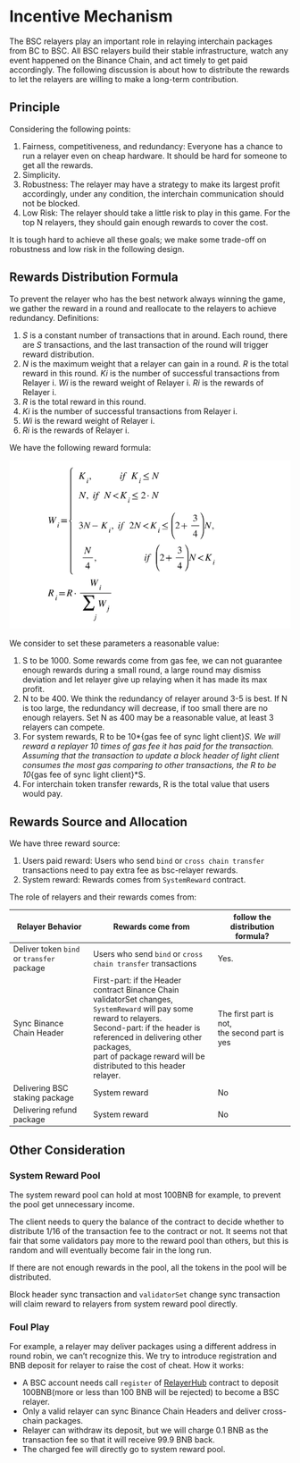 # Incentive Mechanism

The BSC relayers play an important role in relaying interchain packages from BC to BSC.
All BSC relayers build their stable infrastructure, watch any event happened on the Binance Chain, and act timely to get paid accordingly. The following discussion is about how to distribute the rewards to let the relayers are willing to make a long-term contribution.

## Principle
Considering the following points:

1. Fairness, competitiveness, and redundancy: Everyone has a chance to run a relayer even on cheap hardware. It should be hard for someone to get all the rewards.
2. Simplicity. 
3. Robustness: The relayer may have a strategy to make its largest profit accordingly, under any condition, the interchain communication should not be blocked.
4. Low Risk: The relayer should take a little risk to play in this game. For the top N relayers, they should gain enough rewards to cover the cost.

It is tough hard to achieve all these goals; we make some trade-off on robustness and low risk in the following design.

## Rewards Distribution Formula

To prevent the relayer who has the best network always winning the game, we gather the reward in a round and reallocate to the relayers to achieve redundancy. 
Definitions:

1. *S* is a constant number of transactions that in around. Each round, there are *S* transactions, and the last transaction of the round will trigger reward distribution. 
2. *N* is the maximum weight that a relayer can gain in a round. *R* is the total reward in this round. *Ki* is the number of successful transactions from Relayer i. *Wi* is the reward weight of Relayer i. *Ri* is the rewards of Relayer i.
3. *R* is the total reward in this round.
4. *Ki* is the number of successful transactions from Relayer i.
5. *Wi* is the reward weight of Relayer i.
6. *Ri* is the rewards of Relayer i.

We have the following reward formula:

![formula](../../../assets/formula.png)

We consider to set these parameters a reasonable value:

1. S to be 1000. Some rewards come from gas fee, we can not guarantee enough rewards during a small round, a large round may dismiss deviation and let relayer give up relaying when it has made its max profit. 
2. N to be 400. We think the redundancy of relayer around 3-5 is best. If N is too large, the redundancy will decrease, if too small there are no enough relayers. Set N as 400 may be a reasonable value, at least 3 relayers can compete.
3. For system rewards, R to be 10*{gas fee of sync light client}*S. We will reward a replayer 10 times of gas fee it has paid for the transaction. Assuming that the transaction to update a block header of light client consumes the most gas comparing to other transactions, the R to be 10*{gas fee of sync light client}*S.
4. For interchain token transfer rewards, R is the total value that users would pay.

## Rewards Source and Allocation

We have three reward source: 

1. Users paid reward: Users who send `bind` or `cross chain transfer` transactions need to pay extra fee as bsc-relayer rewards.
2. System reward: Rewards comes from `SystemReward` contract.

The role of relayers and their rewards comes from:

|Relayer Behavior|Rewards come from|follow the distribution formula?|
|---|---|---|
|Deliver token `bind` or `transfer` package | Users who send `bind` or `cross chain transfer` transactions |Yes.|
|Sync Binance Chain Header| First-part: if the Header contract Binance Chain validatorSet changes, <br>`SystemReward` will pay some reward to relayers. <br>Second-part: if the header is referenced in delivering other packages, <br>part of package reward will be distributed to this header relayer. | The first part is not, <br>the second part is yes |
|Delivering BSC staking package |System reward|No|
|Delivering refund package |System reward|No|

## Other Consideration 

### System Reward Pool
The system reward pool can hold at most 100BNB for example, to prevent the pool get unnecessary income. 

The client needs to query the balance of the contract to decide whether to distribute 1/16 of the transaction fee to the contract or not. It seems not that fair that some validators pay more to the reward pool than others, but this is random and will eventually become fair in the long run.

If there are not enough rewards in the pool, all the tokens in the pool will be distributed. 

Block header sync transaction and `validatorSet` change sync transaction will claim reward to relayers from system reward pool directly.

### Foul Play
For example, a relayer may deliver packages using a different address in round robin, we can’t recognize this. We try to introduce registration and BNB deposit for relayer to raise the cost of cheat.  How it works:
* A BSC account needs call `register` of [RelayerHub](https://explorer.binance.org/smart-testnet/address/0x0000000000000000000000000000000000001006/contracts) contract to deposit 100BNB(more or less than 100 BNB will be rejected) to become a BSC relayer.
* Only a valid relayer can sync Binance Chain Headers and deliver cross-chain packages.
* Relayer can withdraw its deposit, but we will charge 0.1 BNB as the transaction fee so that it will receive 99.9 BNB back.
* The charged fee will directly go to system reward pool.
